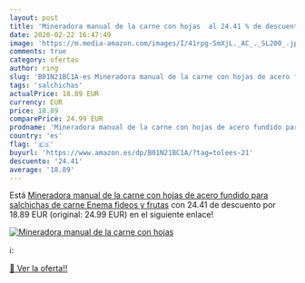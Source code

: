```yaml
---
layout: post
title: 'Mineradora manual de la carne con hojas  al 24.41 % de descuento'
date: 2020-02-22 16:47:49
image: 'https://m.media-amazon.com/images/I/41rpg-SmXjL._AC_._SL200_.jpg'
comments: true
category: ofertas
author: ring
slug: 'B01N21BC1A-es Mineradora manual de la carne con hojas de acero fundido...'
tags: 'salchichas'
actualPrice: 18.89 EUR
currency: EUR
price: 18.89
comparePrice: 24.99 EUR
prodname: 'Mineradora manual de la carne con hojas de acero fundido para salchichas de carne Enema fideos y frutas'
country: 'es'
flag: '🇪🇸'
buyurl: 'https://www.amazon.es/dp/B01N21BC1A/?tag=tolees-21'
descuento: '24.41'
average: '18.89'
---
```


Está [Mineradora manual de la carne con hojas de acero fundido para salchichas de carne Enema fideos y frutas](https://www.amazon.es/dp/B01N21BC1A/?tag=tolees-21) con 24.41 de descuento por 18.89 EUR (original: 24.99 EUR) en el siguiente enlace!

[![Mineradora manual de la carne con hojas ](https://m.media-amazon.com/images/I/41rpg-SmXjL._AC_._SL200_.jpg)](https://www.amazon.es/dp/B01N21BC1A/?tag=tolees-21)

ℹ️:


[🛒 Ver la oferta!!](https://www.amazon.es/dp/B01N21BC1A/?tag=tolees-21)
